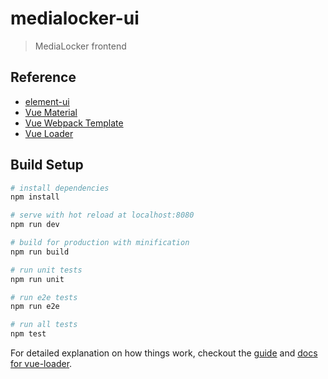 # medialocker-ui

> MediaLocker frontend

## Reference
  * [element-ui](http://element.eleme.io)
  * [Vue Material](https://vuematerial.github.io/#/getting-started)
  * [Vue Webpack Template](http://vuejs-templates.github.io/webpack/)
  * [Vue Loader](http://vue-loader.vuejs.org/en/)

## Build Setup

``` bash
# install dependencies
npm install

# serve with hot reload at localhost:8080
npm run dev

# build for production with minification
npm run build

# run unit tests
npm run unit

# run e2e tests
npm run e2e

# run all tests
npm test
```

For detailed explanation on how things work, checkout the [guide](http://vuejs-templates.github.io/webpack/) and [docs for vue-loader](http://vuejs.github.io/vue-loader).
